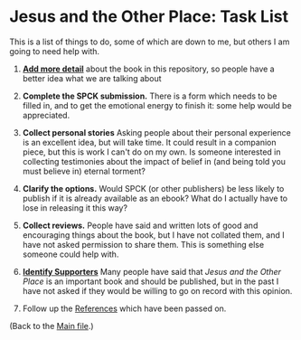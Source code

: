 # Jesus and the Other Place: Task List

This is a list of things to do, some of which are down to me, but others I am going to need help with.

1. [**Add more detail**](Detail.md) about the book in this repository, so people have a better idea what we are talking about

1. **Complete the SPCK submission.**  There is a form which needs to be filled in, and to get the emotional energy to finish it: some help would be appreciated. 

1. **Collect personal stories**
   Asking people about their personal experience is an excellent idea, but will take time. It could result
   in a companion piece, but this is work I can't do on my own.  Is someone interested in collecting 
   testimonies about the impact of belief in (and being told you must believe in) eternal torment?

1. **Clarify the options.**
  Would SPCK (or other publishers) be less likely to publish if it is already available as an ebook?
  What do I actually have to lose in releasing it this way?

1. **Collect reviews.**
  People have said and written lots of good and encouraging things about the book, but I have not 
  collated them, and I have not asked permission to share them.  This is something else someone 
  could help with.

1. **[Identify Supporters](Supporters.md)**
   Many people have said that *Jesus and the Other Place* is an important book and should be published,
   but in the past I have not asked if they would be willing to go on record with this opinion.

1. Follow up the [References](Follow_Up.md) which have been passed on.

(Back to the [Main file](README.md).)
